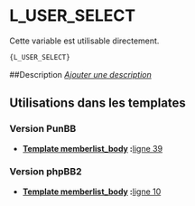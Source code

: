 # L_USER_SELECT


Cette variable est utilisable directement.

```html
{L_USER_SELECT}
```

##Description
[*Ajouter une description*](https://fa-tvars.appspot.com/var/L_USER_SELECT)

## Utilisations dans les templates

### Version PunBB

* __[Template memberlist_body](../tpl/var/punbb/memberlist_body.md#readme) :__[ligne 39](../tpl/src/punbb/memberlist_body.tpl#L39)

### Version phpBB2

* __[Template memberlist_body](../tpl/var/subsilver/memberlist_body.md#readme) :__[ligne 10](../tpl/src/subsilver/memberlist_body.tpl#L10)